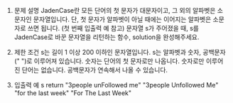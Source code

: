 1. 문제 설명
   JadenCase란 모든 단어의 첫 문자가 대문자이고, 그 외의 알파벳은 소문자인 문자열입니다. 단, 첫 문자가 알파벳이 아닐 때에는 이어지는 알파벳은 소문자로 쓰면 됩니다. (첫 번째 입출력 예 참고)
   문자열 s가 주어졌을 때, s를 JadenCase로 바꾼 문자열을 리턴하는 함수, solution을 완성해주세요.

2. 제한 조건
   s는 길이 1 이상 200 이하인 문자열입니다.
   s는 알파벳과 숫자, 공백문자(" ")로 이루어져 있습니다.
   숫자는 단어의 첫 문자로만 나옵니다.
   숫자로만 이루어진 단어는 없습니다.
   공백문자가 연속해서 나올 수 있습니다.

3. 입출력 예
   s return
   "3people unFollowed me" "3people Unfollowed Me"
   "for the last week" "For The Last Week"

